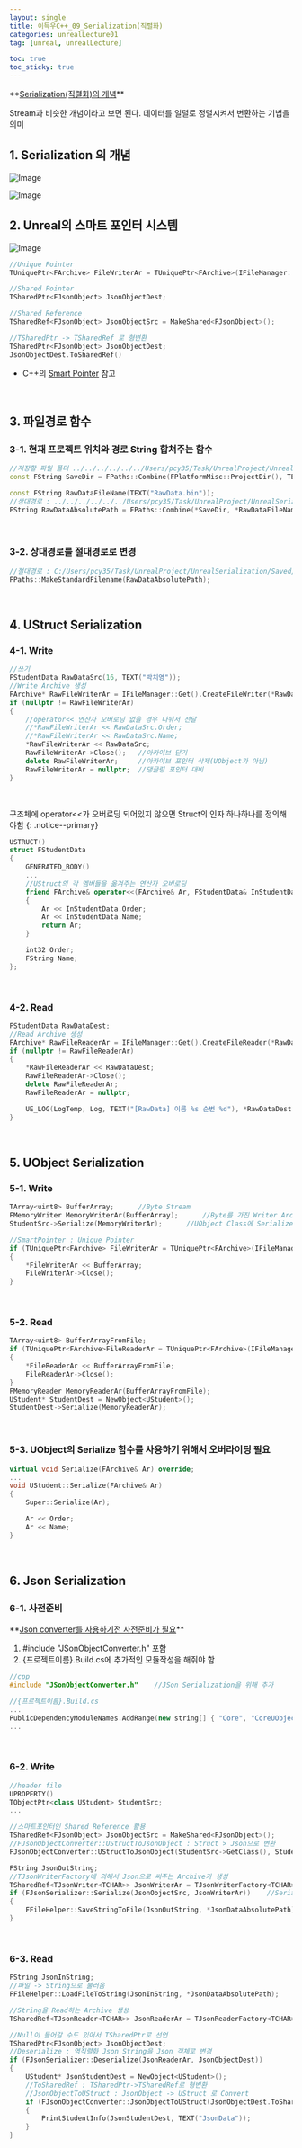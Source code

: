 ```yaml
---
layout: single
title: 이득우C++_09_Serialization(직렬화)
categories: unrealLecture01
tag: [unreal, unrealLecture]

toc: true
toc_sticky: true
---
```

<div class="notice--danger" markdown="1">
**<u>Serialization(직렬화)의 개념</u>** 

Stream과 비슷한 개념이라고 보면 된다. 데이터를 일렬로 정렬시켜서 변환하는 기법을 의미
</div>

## 1. Serialization 의 개념
![Image](https://github.com/user-attachments/assets/21274809-2d59-403f-88f8-28b5c3484e92)

![Image](https://github.com/user-attachments/assets/bb96bd85-0ec6-45b7-8756-273b4ff87885)
   
   
## 2. Unreal의 스마트 포인터 시스템
![Image](https://github.com/user-attachments/assets/05adaf75-6722-423b-878c-60361bedf8a2)

```cpp
//Unique Pointer
TUniquePtr<FArchive> FileWriterAr = TUniquePtr<FArchive>(IFileManager::Get().CreateFileWriter(*ObjectDataAbsolutePath))

//Shared Pointer
TSharedPtr<FJsonObject> JsonObjectDest;

//Shared Reference
TSharedRef<FJsonObject> JsonObjectSrc = MakeShared<FJsonObject>();

//TSharedPtr -> TSharedRef 로 형변환
TSharedPtr<FJsonObject> JsonObjectDest;
JsonObjectDest.ToSharedRef()
```
* C++의 [Smart Pointer](/cpp/cpp04-2/) 참고



   
   

## 3. 파일경로 함수
### 3-1. 현재 프로젝트 위치와 경로 String 합쳐주는 함수
```cpp
//저장할 파일 폴더 ../../../../../../Users/pcy35/Task/UnrealProject/UnrealSerialization/Saved
const FString SaveDir = FPaths::Combine(FPlatformMisc::ProjectDir(), TEXT("Saved"));

const FString RawDataFileName(TEXT("RawData.bin"));
//상대경로 : ../../../../../../Users/pcy35/Task/UnrealProject/UnrealSerialization/Saved/RawData.bin
FString RawDataAbsolutePath = FPaths::Combine(*SaveDir, *RawDataFileName);
```
   
### 3-2. 상대경로를 절대경로로 변경
```cpp
//절대경로 : C:/Users/pcy35/Task/UnrealProject/UnrealSerialization/Saved/RawData.bin
FPaths::MakeStandardFilename(RawDataAbsolutePath);
```
   
   
## 4. UStruct Serialization
### 4-1. Write
```cpp
//쓰기
FStudentData RawDataSrc(16, TEXT("박치영"));
//Write Archive 생성
FArchive* RawFileWriterAr = IFileManager::Get().CreateFileWriter(*RawDataAbsolutePath);
if (nullptr != RawFileWriterAr)
{
	//operator<< 연산자 오버로딩 없을 경우 나눠서 전달
	//*RawFileWriterAr << RawDataSrc.Order;
	//*RawFileWriterAr << RawDataSrc.Name;
	*RawFileWriterAr << RawDataSrc;
	RawFileWriterAr->Close();	//아카이브 닫기
	delete RawFileWriterAr;		//아카이브 포인터 삭제(UObject가 아님)
	RawFileWriterAr = nullptr;	//댕글링 포인터 대비
}
```
   

구조체에 operator<<가 오버로딩 되어있지 않으면 Struct의 인자 하나하나를 정의해야함
{: .notice--primary} 

```cpp
USTRUCT()
struct FStudentData
{
	GENERATED_BODY()
	...
	//UStruct의 각 멤버들을 옮겨주는 연산자 오버로딩
	friend FArchive& operator<<(FArchive& Ar, FStudentData& InStudentData)
	{
		Ar << InStudentData.Order;
		Ar << InStudentData.Name;
		return Ar;
	}

	int32 Order;
	FString Name;
};
```
   

### 4-2. Read
```cpp
FStudentData RawDataDest;
//Read Archive 생성
FArchive* RawFileReaderAr = IFileManager::Get().CreateFileReader(*RawDataAbsolutePath);
if (nullptr != RawFileReaderAr)
{
	*RawFileReaderAr << RawDataDest;
	RawFileReaderAr->Close();
	delete RawFileReaderAr;
	RawFileReaderAr = nullptr;

	UE_LOG(LogTemp, Log, TEXT("[RawData] 이름 %s 순번 %d"), *RawDataDest.Name, RawDataDest.Order);
}
```
   
   

## 5. UObject Serialization
### 5-1. Write
```cpp
TArray<uint8> BufferArray;		//Byte Stream
FMemoryWriter MemoryWriterAr(BufferArray);		//Byte를 가진 Writer Archive 생성
StudentSrc->Serialize(MemoryWriterAr);		//UObject Class에 Serialize Overriding 필요

//SmartPointer : Unique Pointer
if (TUniquePtr<FArchive> FileWriterAr = TUniquePtr<FArchive>(IFileManager::Get().CreateFileWriter(*ObjectDataAbsolutePath)))
{
	*FileWriterAr << BufferArray;
	FileWriterAr->Close();
}
``` 
   

### 5-2. Read
```cpp
TArray<uint8> BufferArrayFromFile;
if (TUniquePtr<FArchive>FileReaderAr = TUniquePtr<FArchive>(IFileManager::Get().CreateFileReader(*ObjectDataAbsolutePath)))
{
	*FileReaderAr << BufferArrayFromFile;
	FileReaderAr->Close();
}
FMemoryReader MemoryReaderAr(BufferArrayFromFile);
UStudent* StudentDest = NewObject<UStudent>();
StudentDest->Serialize(MemoryReaderAr);
```
   

### 5-3. UObject의 Serialize 함수를 사용하기 위해서 오버라이딩 필요
```cpp
virtual void Serialize(FArchive& Ar) override;
...
void UStudent::Serialize(FArchive& Ar)
{
	Super::Serialize(Ar);

	Ar << Order;
	Ar << Name;
}
```
   
   

## 6. Json Serialization
### 6-1. 사전준비
<div class="notice--success" markdown="1">
**<u>Json converter를 사용하기전 사전준비가 필요</u>** 

1. \#include "JSonObjectConverter.h" 포함
2. {프로젝트이름}.Build.cs에 추가적인 모듈작성을 해줘야 함 
</div>

```cpp
//cpp
#include "JSonObjectConverter.h"	//JSon Serialization을 위해 추가

//{프로젝트이름}.Build.cs
...
PublicDependencyModuleNames.AddRange(new string[] { "Core", "CoreUObject", "Engine", "InputCore", "Json", "JsonUtilities" });
...

```
   

### 6-2. Write
```cpp
//header file
UPROPERTY()
TObjectPtr<class UStudent> StudentSrc;
...

//스마트포인터인 Shared Reference 활용
TSharedRef<FJsonObject> JsonObjectSrc = MakeShared<FJsonObject>();
//FJsonObjectConverter::UStructToJsonObject : Struct > Json으로 변환
FJsonObjectConverter::UStructToJsonObject(StudentSrc->GetClass(), StudentSrc, JsonObjectSrc);

FString JsonOutString;
//TJsonWriterFactory에 의해서 Json으로 써주는 Archive가 생성
TSharedRef<TJsonWriter<TCHAR>> JsonWriterAr = TJsonWriterFactory<TCHAR>::Create(&JsonOutString);
if (FJsonSerializer::Serialize(JsonObjectSrc, JsonWriterAr))	//Serialize로 JsonWriterAr 아카이브의 JsonOutString 셋팅
{
	FFileHelper::SaveStringToFile(JsonOutString, *JsonDataAbsolutePath);	//파일에 저장
}
```
   

### 6-3. Read
```cpp
FString JsonInString;
//파일 -> String으로 불러옴
FFileHelper::LoadFileToString(JsonInString, *JsonDataAbsolutePath);

//String을 Read하는 Archive 생성
TSharedRef<TJsonReader<TCHAR>> JsonReaderAr = TJsonReaderFactory<TCHAR>::Create(JsonInString);

//Null이 들어갈 수도 있어서 TSharedPtr로 선언
TSharedPtr<FJsonObject> JsonObjectDest;
//Deserialize : 역직렬화 Json String을 Json 객체로 변경
if (FJsonSerializer::Deserialize(JsonReaderAr, JsonObjectDest))
{
	UStudent* JsonStudentDest = NewObject<UStudent>();
	//ToSharedRef : TSharedPtr->TSharedRef로 형변환
	//JsonObjectToUStruct : JsonObject -> UStruct 로 Convert
	if (FJsonObjectConverter::JsonObjectToUStruct(JsonObjectDest.ToSharedRef(), JsonStudentDest->GetClass(), JsonStudentDest))
	{
		PrintStudentInfo(JsonStudentDest, TEXT("JsonData"));
	}
}
```